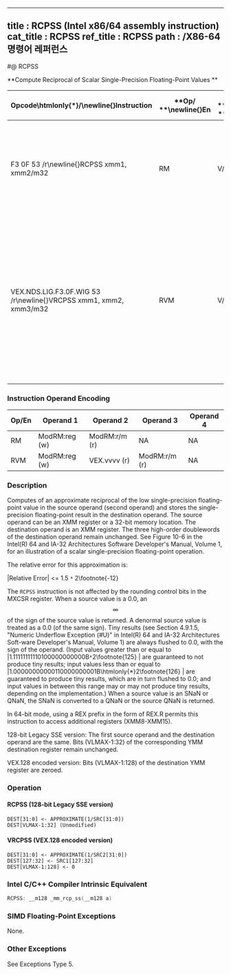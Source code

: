 ----------------------------
title : RCPSS (Intel x86/64 assembly instruction)
cat_title : RCPSS
ref_title : RCPSS
path : /X86-64 명령어 레퍼런스
----------------------------
#@ RCPSS

**Compute Reciprocal of Scalar Single-Precision Floating-Point Values **

|**Opcode\htmlonly{*}/**\newline{}**Instruction**|**Op/ **\newline{}**En**|**64/32 bit **\newline{}**Mode **\newline{}**Support**|**CPUID **\newline{}**Feature **\newline{}**Flag**|**Description**|
|------------------------------------------------|------------------------|------------------------------------------------------|--------------------------------------------------|---------------|
|F3 0F 53 /r\newline{}RCPSS xmm1, xmm2/m32|RM|V/V|SSE|Computes the approximate reciprocal of the scalar single-precision floating-point value in xmm2/m32 and stores the result in xmm1.|
|VEX.NDS.LIG.F3.0F.WIG 53 /r\newline{}VRCPSS xmm1, xmm2, xmm3/m32|RVM|V/V|AVX|Computes the approximate reciprocal of the scalar single-precision floating-point value in xmm3/m32 and stores the result in xmm1. Also, upper single precision floating-point values (bits[127:32]) from xmm2 are copied to xmm1[127:32].|
### Instruction Operand Encoding


|Op/En|Operand 1|Operand 2|Operand 3|Operand 4|
|-----|---------|---------|---------|---------|
|RM|ModRM:reg (w)|ModRM:r/m (r)|NA|NA|
|RVM|ModRM:reg (w)|VEX.vvvv (r)|ModRM:r/m (r)|NA|
### Description


Computes of an approximate reciprocal of the low single-precision floating-point value in the source operand (second operand) and stores the single-precision floating-point result in the destination operand. The source operand can be an XMM register or a 32-bit memory location. The destination operand is an XMM register. The three high-order doublewords of the destination operand remain unchanged. See Figure 10-6 in the Intel(R) 64 and IA-32 Architectures Software Developer's Manual, Volume 1, for an illustration of a scalar single-precision floating-point operation.

The relative error for this approximation is:

 |Relative Error| <= 1.5 `*` 2\footnote{-12}  

The `RCPSS` instruction is not affected by the rounding control bits in the MXCSR register. When a source value is a 0.0, an $$\infty$$ of the sign of the source value is returned. A denormal source value is treated as a 0.0 (of the same sign). Tiny results (see Section 4.9.1.5, "Numeric Underflow Exception (#U)" in Intel(R) 64 and IA-32 Architectures Soft-ware Developer's Manual, Volume 1) are always flushed to 0.0, with the sign of the operand. (Input values greater than or equal to |1.11111111110100000000000B`*`2\footnote{125} | are guaranteed to not produce tiny results; input values less than or equal to |1.00000000000110000000001B\htmlonly{*}2\footnote{126} | are guaranteed to produce tiny results, which are in turn flushed to 0.0; and input values in between this range may or may not produce tiny results, depending on the implementation.) When a source value is an SNaN or QNaN, the SNaN is converted to a QNaN or the source QNaN is returned.

In 64-bit mode, using a REX prefix in the form of REX.R permits this instruction to access additional registers (XMM8-XMM15).

128-bit Legacy SSE version: The first source operand and the destination operand are the same. Bits (VLMAX-1:32) of the corresponding YMM destination register remain unchanged.

VEX.128 encoded version: Bits (VLMAX-1:128) of the destination YMM register are zeroed.


### Operation
#### RCPSS (128-bit Legacy SSE version)
```info-verb
DEST[31:0]  <- APPROXIMATE(1/SRC[31:0])
DEST[VLMAX-1:32] (Unmodified)
```
#### VRCPSS (VEX.128 encoded version)
```info-verb
DEST[31:0] <-  APPROXIMATE(1/SRC2[31:0])
DEST[127:32]  <- SRC1[127:32]
DEST[VLMAX-1:128] <-  0
```

### Intel C/C++ Compiler Intrinsic Equivalent

```cpp
RCPSS: __m128 _mm_rcp_ss(__m128 a)
```
### SIMD Floating-Point Exceptions


None.

### Other Exceptions


See Exceptions Type 5.

